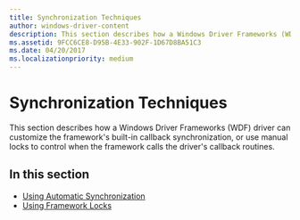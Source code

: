 ```yaml
---
title: Synchronization Techniques
author: windows-driver-content
description: This section describes how a Windows Driver Frameworks (WDF) driver can customize the framework's built-in callback synchronization, or use manual locks to control when the framework calls the driver's callback routines.
ms.assetid: 9FCC6CE8-D95B-4E33-902F-1D67D8BA51C3
ms.date: 04/20/2017
ms.localizationpriority: medium
---
```


# Synchronization Techniques


This section describes how a Windows Driver Frameworks (WDF) driver can customize the framework's built-in callback synchronization, or use manual locks to control when the framework calls the driver's callback routines.

## In this section


-   [Using Automatic Synchronization](using-automatic-synchronization.md)
-   [Using Framework Locks](using-framework-locks.md)

 

 





